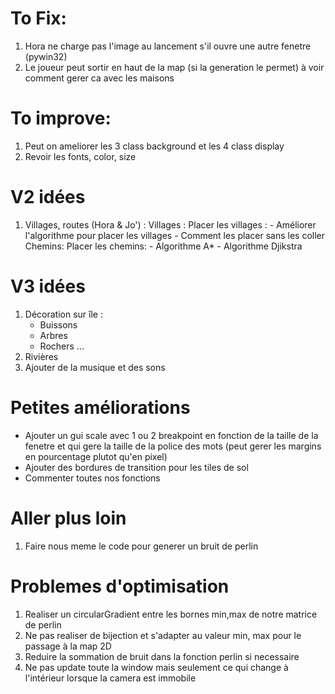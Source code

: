 To Fix:
=======
1. Hora ne charge pas l'image au lancement s'il ouvre une autre fenetre (pywin32)
2. Le joueur peut sortir en haut de la map (si la generation le permet) à voir comment gerer ca avec les maisons


To improve:
===========
1. Peut on ameliorer les 3 class background et les 4 class display
2. Revoir les fonts, color, size

V2 idées
========
1. Villages, routes (Hora & Jo') :
    Villages : 
        Placer les villages : 
            - Améliorer l'algorithme pour placer les villages
            - Comment les placer sans les coller
    Chemins:
        Placer les chemins:
            - Algorithme A*
            - Algorithme Djikstra 
            
V3 idées
==========
1. Décoration sur île  : 
    - Buissons
    - Arbres
    - Rochers ...
2. Rivières
3. Ajouter de la musique et des sons


Petites améliorations
=====================
- Ajouter un gui scale avec 1 ou 2 breakpoint en fonction de la taille de la fenetre et qui gere la taille de la police des mots (peut gerer les margins en pourcentage plutot qu'en pixel)
- Ajouter des bordures de transition pour les tiles de sol
- Commenter toutes nos fonctions


Aller plus loin
===============
1. Faire nous meme le code pour generer un bruit de perlin

Problemes d'optimisation
========================

1. Realiser un circularGradient entre les bornes min,max de notre matrice de perlin
2. Ne pas realiser de bijection et s'adapter au valeur min, max pour le passage à la map 2D
3. Reduire la sommation de bruit dans la fonction perlin si necessaire
4. Ne pas update toute la window mais seulement ce qui change à l'intérieur lorsque la camera est immobile
